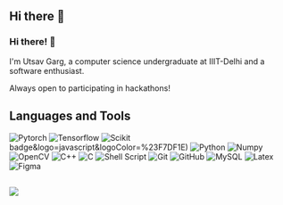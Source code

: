 ## Hi there 👋

### Hi there! :wave:
I'm Utsav Garg, a computer science undergraduate at IIIT-Delhi and a software enthusiast.

Always open to participating in hackathons!

## Languages and Tools

![Pytorch](https://img.shields.io/badge/PyTorch-EE4C2C.svg?style=for-the-badge&logo=PyTorch&logoColor=white)
![Tensorflow](https://img.shields.io/badge/TensorFlow-FF6F00.svg?style=for-the-badge&logo=TensorFlow&logoColor=white)
![Scikit](https://img.shields.io/badge/scikitlearn-F7931E.svg?style=for-the-badge&logo=scikit-learn&logoColor=white)
badge&logo=javascript&logoColor=%23F7DF1E)
![Python](https://img.shields.io/badge/Python-3776AB.svg?style=for-the-badge&logo=Python&logoColor=white)
![Numpy](https://img.shields.io/badge/NumPy-013243.svg?style=for-the-badge&logo=NumPy&logoColor=white)
![OpenCV](https://img.shields.io/badge/OpenCV-5C3EE8.svg?style=for-the-badge&logo=OpenCV&logoColor=white)
![C++](https://img.shields.io/badge/C++-00599C.svg?style=for-the-badge&logo=cpp&logoColor=white)
![C](https://img.shields.io/badge/C-A8B9CC.svg?style=for-the-badge&logo=C&logoColor=black)
![Shell Script](https://img.shields.io/badge/shell_script-%23121011.svg?style=for-the-badge&logo=gnu-bash&logoColor=white)
![Git](https://img.shields.io/badge/git-%23F05033.svg?style=for-the-badge&logo=git&logoColor=white)
![GitHub](https://img.shields.io/badge/github-%23121011.svg?style=for-the-badge&logo=github&logoColor=white)
![MySQL](https://img.shields.io/badge/MySQL-4479A1.svg?style=for-the-badge&logo=MySQL&logoColor=white)
![Latex](https://img.shields.io/badge/LaTeX-008080.svg?style=for-the-badge&logo=LaTeX&logoColor=white)
![Figma](https://img.shields.io/badge/figma-%23F24E1E.svg?style=for-the-badge&logo=figma&logoColor=white)


## 
<!-- ![](https://github-readme-stats.vercel.app/api?username=utsvgrg&theme=tokyonight&show_icons=true&hide_border=true&include_all_commits=false&count_private=true) -->
![](https://github-readme-streak-stats.herokuapp.com/?user=adityagirdhar&theme=tokyonight&hide_border=true)<br/>

